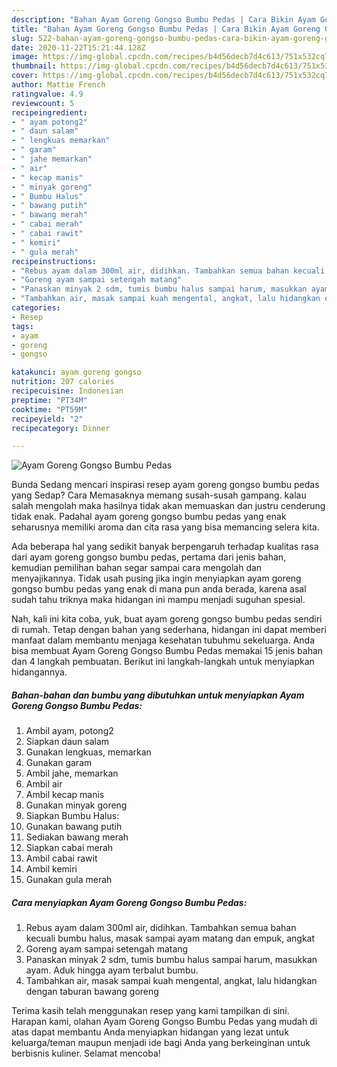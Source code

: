 ```yaml
---
description: "Bahan Ayam Goreng Gongso Bumbu Pedas | Cara Bikin Ayam Goreng Gongso Bumbu Pedas Yang Enak Dan Lezat"
title: "Bahan Ayam Goreng Gongso Bumbu Pedas | Cara Bikin Ayam Goreng Gongso Bumbu Pedas Yang Enak Dan Lezat"
slug: 522-bahan-ayam-goreng-gongso-bumbu-pedas-cara-bikin-ayam-goreng-gongso-bumbu-pedas-yang-enak-dan-lezat
date: 2020-11-22T15:21:44.128Z
image: https://img-global.cpcdn.com/recipes/b4d56decb7d4c613/751x532cq70/ayam-goreng-gongso-bumbu-pedas-foto-resep-utama.jpg
thumbnail: https://img-global.cpcdn.com/recipes/b4d56decb7d4c613/751x532cq70/ayam-goreng-gongso-bumbu-pedas-foto-resep-utama.jpg
cover: https://img-global.cpcdn.com/recipes/b4d56decb7d4c613/751x532cq70/ayam-goreng-gongso-bumbu-pedas-foto-resep-utama.jpg
author: Mattie French
ratingvalue: 4.9
reviewcount: 5
recipeingredient:
- " ayam potong2"
- " daun salam"
- " lengkuas memarkan"
- " garam"
- " jahe memarkan"
- " air"
- " kecap manis"
- " minyak goreng"
- " Bumbu Halus"
- " bawang putih"
- " bawang merah"
- " cabai merah"
- " cabai rawit"
- " kemiri"
- " gula merah"
recipeinstructions:
- "Rebus ayam dalam 300ml air, didihkan. Tambahkan semua bahan kecuali bumbu halus, masak sampai ayam matang dan empuk, angkat"
- "Goreng ayam sampai setengah matang"
- "Panaskan minyak 2 sdm, tumis bumbu halus sampai harum, masukkan ayam. Aduk hingga ayam terbalut bumbu."
- "Tambahkan air, masak sampai kuah mengental, angkat, lalu hidangkan dengan taburan bawang goreng"
categories:
- Resep
tags:
- ayam
- goreng
- gongso

katakunci: ayam goreng gongso 
nutrition: 207 calories
recipecuisine: Indonesian
preptime: "PT34M"
cooktime: "PT59M"
recipeyield: "2"
recipecategory: Dinner

---
```



![Ayam Goreng Gongso Bumbu Pedas](https://img-global.cpcdn.com/recipes/b4d56decb7d4c613/751x532cq70/ayam-goreng-gongso-bumbu-pedas-foto-resep-utama.jpg)

Bunda Sedang mencari inspirasi resep ayam goreng gongso bumbu pedas yang Sedap? Cara Memasaknya memang susah-susah gampang. kalau salah mengolah maka hasilnya tidak akan memuaskan dan justru cenderung tidak enak. Padahal ayam goreng gongso bumbu pedas yang enak seharusnya memiliki aroma dan cita rasa yang bisa memancing selera kita.



Ada beberapa hal yang sedikit banyak berpengaruh terhadap kualitas rasa dari ayam goreng gongso bumbu pedas, pertama dari jenis bahan, kemudian pemilihan bahan segar sampai cara mengolah dan menyajikannya. Tidak usah pusing jika ingin menyiapkan ayam goreng gongso bumbu pedas yang enak di mana pun anda berada, karena asal sudah tahu triknya maka hidangan ini mampu menjadi suguhan spesial.


Nah, kali ini kita coba, yuk, buat ayam goreng gongso bumbu pedas sendiri di rumah. Tetap dengan bahan yang sederhana, hidangan ini dapat memberi manfaat dalam membantu menjaga kesehatan tubuhmu sekeluarga. Anda bisa membuat Ayam Goreng Gongso Bumbu Pedas memakai 15 jenis bahan dan 4 langkah pembuatan. Berikut ini langkah-langkah untuk menyiapkan hidangannya.

<!--inarticleads1-->

##### Bahan-bahan dan bumbu yang dibutuhkan untuk menyiapkan Ayam Goreng Gongso Bumbu Pedas:

1. Ambil  ayam, potong2
1. Siapkan  daun salam
1. Gunakan  lengkuas, memarkan
1. Gunakan  garam
1. Ambil  jahe, memarkan
1. Ambil  air
1. Ambil  kecap manis
1. Gunakan  minyak goreng
1. Siapkan  Bumbu Halus:
1. Gunakan  bawang putih
1. Sediakan  bawang merah
1. Siapkan  cabai merah
1. Ambil  cabai rawit
1. Ambil  kemiri
1. Gunakan  gula merah




<!--inarticleads2-->

##### Cara menyiapkan Ayam Goreng Gongso Bumbu Pedas:

1. Rebus ayam dalam 300ml air, didihkan. Tambahkan semua bahan kecuali bumbu halus, masak sampai ayam matang dan empuk, angkat
1. Goreng ayam sampai setengah matang
1. Panaskan minyak 2 sdm, tumis bumbu halus sampai harum, masukkan ayam. Aduk hingga ayam terbalut bumbu.
1. Tambahkan air, masak sampai kuah mengental, angkat, lalu hidangkan dengan taburan bawang goreng




Terima kasih telah menggunakan resep yang kami tampilkan di sini. Harapan kami, olahan Ayam Goreng Gongso Bumbu Pedas yang mudah di atas dapat membantu Anda menyiapkan hidangan yang lezat untuk keluarga/teman maupun menjadi ide bagi Anda yang berkeinginan untuk berbisnis kuliner. Selamat mencoba!
